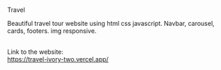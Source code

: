 
<br>Travel<br>
</h1>
Beautiful travel tour website using html css javascript. Navbar, carousel, cards, footers. img responsive.


<br>Link to the website: <br>
https://travel-ivory-two.vercel.app/

